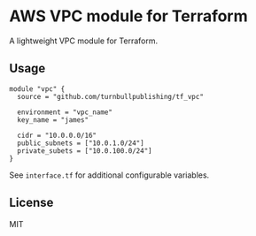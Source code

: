 # AWS VPC module for Terraform

A lightweight VPC module for Terraform.

## Usage

```hcl
module "vpc" {
  source = "github.com/turnbullpublishing/tf_vpc"

  environment = "vpc_name"
  key_name = "james"

  cidr = "10.0.0.0/16"
  public_subnets = ["10.0.1.0/24"]
  private_subets = ["10.0.100.0/24"]
}
```

See `interface.tf` for additional configurable variables.

## License

MIT


